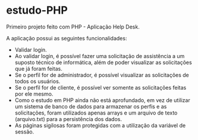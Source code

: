 # estudo-PHP
Primeiro projeto feito com PHP - Aplicação Help Desk.

A aplicação possui as seguintes funcionalidades:
- Validar login.
- Ao validar login, é possível fazer uma solicitação de assistência a um suposto técnico de informática, além de poder visualizar as solicitações que já foram feitas.
- Se o perfil for de administrador, é possível visualizar as solicitações de todos os usuários.
- Se o perfil for de cliente, é possível ver somente as solicitações feitas por ele mesmo.
- Como o estudo em PHP ainda não está aprofundado, em vez de utilizar um sistema de banco de dados para armazenar os perfis e as solicitações, foram utilizados apenas arrays e um arquivo de texto (arquivo.txt) para a persistência dos dados.
- As páginas sigilosas foram protegidas com a utilização da variável de sessão.
